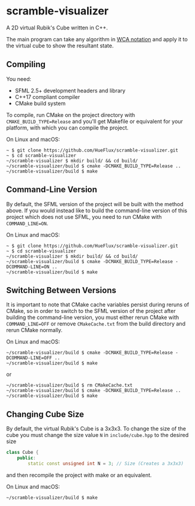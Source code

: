 # scramble-visualizer

A 2D virtual Rubik's Cube written in C++.

The main program can take any algorithm in [WCA notation](https://www.worldcubeassociation.org/regulations/#12a) and apply it to the virtual cube to show the resultant state.

## Compiling

You need:
* SFML 2.5+ development headers and library
* C++17 compliant compiler
* CMake build system

To compile, run CMake on the project directory with `CMAKE_BUILD_TYPE=Release`
and you'll get Makefile or equivalent for your platform, with which you can compile the project.

On Linux and macOS:
```fish
~ $ git clone https://github.com/HueFlux/scramble-visualizer.git
~ $ cd scramble-visualizer
~/scramble-visualizer $ mkdir build/ && cd build/
~/scramble-visualizer/build $ cmake -DCMAKE_BUILD_TYPE=Release ..
~/scramble-visualizer/build $ make
```

## Command-Line Version

By default, the SFML version of the project will be built with the method above. If you would instead like to build the command-line version of this project which does not use SFML, you need to run CMake with `COMMAND_LINE=ON`.

On Linux and macOS:
```fish
~ $ git clone https://github.com/HueFlux/scramble-visualizer.git
~ $ cd scramble-visualizer
~/scramble-visualizer $ mkdir build/ && cd build/
~/scramble-visualizer/build $ cmake -DCMAKE_BUILD_TYPE=Release -DCOMMAND-LINE=ON ..
~/scramble-visualizer/build $ make
```

## Switching Between Versions

It is important to note that CMake cache variables persist during reruns of CMake, so in order to switch to the SFML version of the project after building the command-line version, you must either rerun CMake with `COMMAND_LINE=OFF` or remove `CMakeCache.txt` from the build directory and rerun CMake normally.

On Linux and macOS:
```fish
~/scramble-visualizer/build $ cmake -DCMAKE_BUILD_TYPE=Release -DCOMMAND-LINE=OFF ..
~/scramble-visualizer/build $ make
```
or
```fish
~/scramble-visualizer/build $ rm CMakeCache.txt
~/scramble-visualizer/build $ cmake -DCMAKE_BUILD_TYPE=Release ..
~/scramble-visualizer/build $ make
```

## Changing Cube Size

By default, the virtual Rubik's Cube is a 3x3x3. To change the size of the cube you must change the size value `N` in `include/cube.hpp` to the desired size
```cpp
class Cube {
    public:
        static const unsigned int N = 3; // Size (Creates a 3x3x3)
```
and then recompile the project with make or an equivalent.

On Linux and macOS:
```fish
~/scramble-visualizer/build $ make
```
